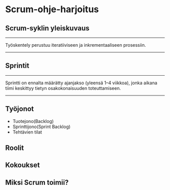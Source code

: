 # Scrum-ohje-harjoitus
## Scrum-syklin yleiskuvaus
***
Työskentely perustuu iteratiiviseen ja inkrementaaliseen prosessiin.
***
## Sprintit
***
Sprintti on ennalta määrätty ajanjakso (yleensä 1–4 viikkoa), jonka aikana tiimi keskittyy tietyn osakokonaisuuden toteuttamiseen.
***
## Työjonot
 - Tuotejono(Backlog)
 - Sprinttijono(Sprint Backlog)
 - Tehtävien tilat

## Roolit

## Kokoukset

## Miksi Scrum toimii?

